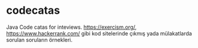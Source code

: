 # codecatas
Java Code catas for inteviews.
https://exercism.org/, https://www.hackerrank.com/ gibi kod sitelerinde çıkmış yada mülakatlarda sorulan soruların örnekleri.
